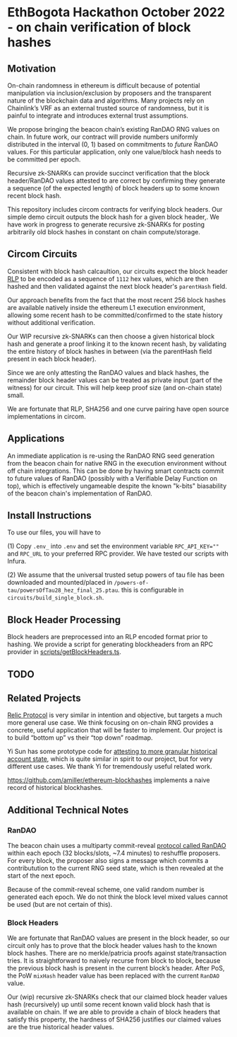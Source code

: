 # EthBogota Hackathon October 2022 - on chain verification of block hashes

## Motivation
On-chain randomness in ethereum is difficult because of potential manipulation via inclusion/exclusion by proposers and the transparent nature of the blockchain data and algorithms.  Many projects rely on Chainlink’s VRF as an external trusted source of randomness, but it is painful to integrate and introduces external trust assumptions.

We propose bringing the beacon chain’s existing RanDAO RNG values on chain.  In future work, our contract will provide numbers uniformly distributed in the interval (0, 1) based on commitments to *future* RanDAO values.  For this particular application, only one value/block hash needs to be committed per epoch.

Recursive zk-SNARKs can provide succinct verification that the block header/RanDAO values attested to are correct by confirming they generate a sequence (of the expected length) of block headers up to some known recent block hash.

This repository includes circom contracts for verifying block headers. Our simple demo circuit outputs the block hash for
a given block header,.  We have work in progress to generate recursive zk-SNARKs for posting arbitrarily old block hashes in constant on chain compute/storage.

## Circom Circuits
Consistent with block hash calcaultion, our circuits expect the block header [RLP](https://ethereum.org/en/developers/docs/data-structures-and-encoding/rlp/) to be encoded as a sequence of `1112` hex values, which are then hashed and then validated against the next block header's `parentHash` field.

Our approach benefits from the fact that the most recent 256 block hashes are available natively inside the ethereum L1
execution environment, allowing some recent hash to be committed/confirmed to the state history without additional verification.

Our WIP recursive zk-SNARKs can then choose a given historical block hash and generate a proof linking it to the known recent hash,
by validating the entire history of block hashes in between (via the parentHash field present in each block header).

Since we are only attesting the RanDAO values and black hashes, the remainder block header values can be treated as private input (part of the witness) for our circuit.  This will help keep proof size (and on-chain state) small. 

We are fortunate that RLP, SHA256 and one curve pairing have open source implementations in circom.

## Applications
An immediate application is re-using the RanDAO RNG seed generation from the beacon chain for native RNG in the execution environment without
off chain integrations.  This can be done by having smart contracts commit to future values of RanDAO (possibly with a Verifiable Delay Function on top),
which is effectively ungameable despite the known "k-bits" biasability of the beacon chain's implementation of RanDAO.

## Install Instructions

To use our files, you will have to

(1) Copy `.env_` into `.env` and set the environment variable `RPC_API_KEY=""` and `RPC_URL` to your preferred RPC provider. We have tested our scripts with Infura.

(2) We assume that the universal trusted setup powers of tau file has been downloaded and mounted/placed in
`/powers-of-tau/powersOfTau28_hez_final_25.ptau`. this is configurable in `circuits/build_single_block.sh`.

## Block Header Processing
Block headers are preprocessed into an RLP encoded format prior to hashing.  We provide a script for generating blockheaders from an RPC provider in [scripts/getBlockHeaders.ts](scripts/getBlockHeaders.ts).

## TODO

## Related Projects

[Relic Protocol](https://relicprotocol.com/) is very similar in intention and objective, but targets a much more general use case.  We think focusing on on-chain RNG provides a concrete, useful application that will be faster to implement.  Our project is to build “bottom up” vs their “top down” roadmap.

Yi Sun has some prototype code for [attesting to more granular historical account state](https://github.com/yi-sun/zk-attestor), which is quite similar in spirit to our project, but for very different use cases.  We thank Yi for tremendously useful related work.

https://github.com/amiller/ethereum-blockhashes implements a naive record of historical blockhashes.

## Additional Technical Notes

### RanDAO
The beacon chain uses a multiparty commit-reveal [protocol called RanDAO](https://eth2.incessant.ink/book/06__building-blocks/02__randomness.html#wait-what-is-randomness) within each epoch (32 blocks/slots, ~7.4 minutes) to reshuffle proposers.  For every block, the proposer also signs a message which commits a contributution to the current RNG seed state, which is then revealed at the start of the next epoch.

Because of the commit-reveal scheme, one valid random number is generated each epoch.  We do not think the block level mixed values cannot be used (but are not certain of this).

### Block Headers

We are fortunate that RanDAO values are present in the block header, so our circuit only has to prove that the block header values hash to the known block hashes.  There are no merkle/patricia proofs against state/transaction tries.  It is straightforward to naively recurse from block to block, because the previous block hash is present in the current block’s header.  After PoS, the PoW `mixHash` header value has been replaced with the current `RanDAO` value.

Our (wip) recursive zk-SNARKs check that our claimed block header values hash (recursively) up until some recent known valid block hash that is available on chain.  If we are able to provide a chain of block headers that satisfy this property, the hardness of SHA256 justifies our claimed values are the true historical header values.
